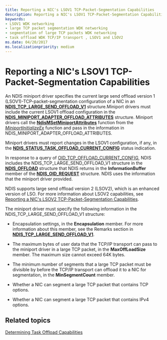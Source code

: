 ```yaml
---
title: Reporting a NIC's LSOV1 TCP-Packet-Segmentation Capabilities
description: Reporting a NIC's LSOV1 TCP-Packet-Segmentation Capabilities
keywords:
- LSOV1 WDK networking
- large TCP packet segmentation WDK networking
- segmentation of large TCP packets WDK networking
- task offload WDK TCP/IP transport , LSOV1 and LSOV2
ms.date: 04/20/2017
ms.localizationpriority: medium
---
```


# Reporting a NIC's LSOV1 TCP-Packet-Segmentation Capabilities





An NDIS miniport driver specifies the current large send offload version 1 (LSOV1)-TCP-packet-segmentation configuration of a NIC in an [**NDIS\_TCP\_LARGE\_SEND\_OFFLOAD\_V1**](/windows-hardware/drivers/ddi/ntddndis/ns-ntddndis-_ndis_tcp_large_send_offload_v1) structure.Miniport drivers must include the current LSOV1 offload configuration in the [**NDIS\_MINIPORT\_ADAPTER\_OFFLOAD\_ATTRIBUTES**](/windows-hardware/drivers/ddi/ndis/ns-ndis-_ndis_miniport_adapter_offload_attributes) structure. Miniport drivers call the [**NdisMSetMiniportAttributes**](/windows-hardware/drivers/ddi/ndis/nf-ndis-ndismsetminiportattributes) function from the [*MiniportInitializeEx*](/windows-hardware/drivers/ddi/ndis/nc-ndis-miniport_initialize) function and pass in the information in NDIS\_MINIPORT\_ADAPTER\_OFFLOAD\_ATTRIBUTES.

Miniport drivers must report changes in the LSOV1 configuration, if any, in the [**NDIS\_STATUS\_TASK\_OFFLOAD\_CURRENT\_CONFIG**](./ndis-status-task-offload-current-config.md) status indication.

In response to a query of [OID\_TCP\_OFFLOAD\_CURRENT\_CONFIG](./oid-tcp-offload-current-config.md), NDIS includes the NDIS\_TCP\_LARGE\_SEND\_OFFLOAD\_V1 structure in the [**NDIS\_OFFLOAD**](/windows-hardware/drivers/ddi/ntddndis/ns-ntddndis-_ndis_offload) structure that NDIS returns in the **InformationBuffer** member of the [**NDIS\_OID\_REQUEST**](/windows-hardware/drivers/ddi/oidrequest/ns-oidrequest-ndis_oid_request) structure. NDIS uses the information that the miniport driver provided.

NDIS supports large send offload version 2 (LSOV2), which is an enhanced version of LSO. For more information about LSOV2 capabilities, see [Reporting a NIC's LSOV2 TCP-Packet-Segmentation Capabilities](reporting-a-nic-s-lsov2-tcp-packet-segmentation-capabilities.md).

The miniport driver must specify the following information in the NDIS\_TCP\_LARGE\_SEND\_OFFLOAD\_V1 structure:

-   Encapsulation settings, in the **Encapsulation** member. For more information about this member, see the Remarks section in [**NDIS\_TCP\_LARGE\_SEND\_OFFLOAD\_V1**](/windows-hardware/drivers/ddi/ntddndis/ns-ntddndis-_ndis_tcp_large_send_offload_v1).

-   The maximum bytes of user data that the TCP/IP transport can pass to the miniport driver in a large TCP packet, in the **MaxOffLoadSize** member. The maximum size cannot exceed 64K bytes.

-   The minimum number of segments that a large TCP packet must be divisible by before the TCP/IP transport can offload it to a NIC for segmentation, in the **MinSegmentCount** member.

-   Whether a NIC can segment a large TCP packet that contains TCP options.

-   Whether a NIC can segment a large TCP packet that contains IPv4 options.

## Related topics


[Determining Task Offload Capabilities](determining-task-offload-capabilities.md)

 

